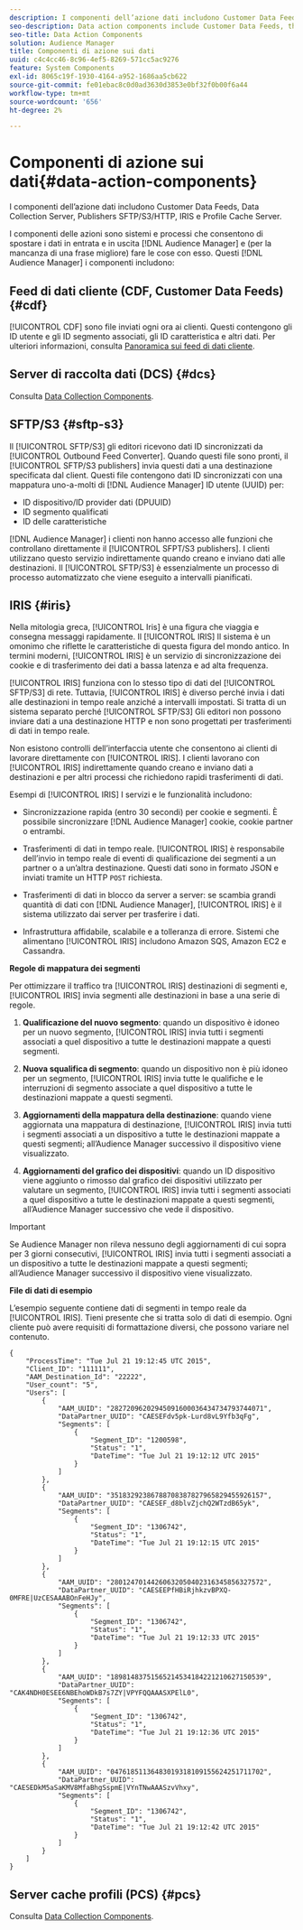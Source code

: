 ```yaml
---
description: I componenti dell’azione dati includono Customer Data Feeds, Data Collection Server, Publishers SFTP/S3/HTTP, IRIS e Profile Cache Server.
seo-description: Data action components include Customer Data Feeds, the Data Collection Server, SFTP/S3/HTTP publishers, IRIS, and the Profile Cache Server.
seo-title: Data Action Components
solution: Audience Manager
title: Componenti di azione sui dati
uuid: c4c4cc46-8c96-4ef5-8269-571cc5ac9276
feature: System Components
exl-id: 8065c19f-1930-4164-a952-1686aa5cb622
source-git-commit: fe01ebac8c0d0ad3630d3853e0bf32f0b00f6a44
workflow-type: tm+mt
source-wordcount: '656'
ht-degree: 2%

---
```


# Componenti di azione sui dati{#data-action-components}

I componenti dell’azione dati includono Customer Data Feeds, Data Collection Server, Publishers SFTP/S3/HTTP, IRIS e Profile Cache Server.

<!-- 

c_compact.xml

 -->

I componenti delle azioni sono sistemi e processi che consentono di spostare i dati in entrata e in uscita [!DNL Audience Manager] e (per la mancanza di una frase migliore) fare le cose con esso. Questi [!DNL Audience Manager] i componenti includono:

## Feed di dati cliente (CDF, Customer Data Feeds) {#cdf}

[!UICONTROL CDF] sono file inviati ogni ora ai clienti. Questi contengono gli ID utente e gli ID segmento associati, gli ID caratteristica e altri dati. Per ulteriori informazioni, consulta [Panoramica sui feed di dati cliente](../../features/cdf-files.md).

## Server di raccolta dati (DCS) {#dcs}

Consulta [Data Collection Components](../../reference/system-components/components-data-collection.md).

## SFTP/S3 {#sftp-s3}

Il [!UICONTROL SFTP/S3] gli editori ricevono dati ID sincronizzati da [!UICONTROL Outbound Feed Converter]. Quando questi file sono pronti, il [!UICONTROL SFTP/S3 publishers] invia questi dati a una destinazione specificata dal client. Questi file contengono dati ID sincronizzati con una mappatura uno-a-molti di [!DNL Audience Manager] ID utente (UUID) per:

* ID dispositivo/ID provider dati (DPUUID)
* ID segmento qualificati
* ID delle caratteristiche

[!DNL Audience Manager] i clienti non hanno accesso alle funzioni che controllano direttamente il [!UICONTROL SFPT/S3 publishers]. I clienti utilizzano questo servizio indirettamente quando creano e inviano dati alle destinazioni. Il [!UICONTROL SFTP/S3] è essenzialmente un processo di processo automatizzato che viene eseguito a intervalli pianificati.

## IRIS {#iris}

Nella mitologia greca, [!UICONTROL Iris] è una figura che viaggia e consegna messaggi rapidamente. Il [!UICONTROL IRIS] Il sistema è un omonimo che riflette le caratteristiche di questa figura del mondo antico. In termini moderni, [!UICONTROL IRIS] è un servizio di sincronizzazione dei cookie e di trasferimento dei dati a bassa latenza e ad alta frequenza.

[!UICONTROL IRIS] funziona con lo stesso tipo di dati del [!UICONTROL SFTP/S3] di rete. Tuttavia, [!UICONTROL IRIS] è diverso perché invia i dati alle destinazioni in tempo reale anziché a intervalli impostati. Si tratta di un sistema separato perché [!UICONTROL SFTP/S3] Gli editori non possono inviare dati a una destinazione HTTP e non sono progettati per trasferimenti di dati in tempo reale.

Non esistono controlli dell’interfaccia utente che consentono ai clienti di lavorare direttamente con [!UICONTROL IRIS]. I clienti lavorano con [!UICONTROL IRIS] indirettamente quando creano e inviano dati a destinazioni e per altri processi che richiedono rapidi trasferimenti di dati.

Esempi di [!UICONTROL IRIS] I servizi e le funzionalità includono:

* Sincronizzazione rapida (entro 30 secondi) per cookie e segmenti. È possibile sincronizzare [!DNL Audience Manager] cookie, cookie partner o entrambi.
* Trasferimenti di dati in tempo reale. [!UICONTROL IRIS] è responsabile dell’invio in tempo reale di eventi di qualificazione dei segmenti a un partner o a un’altra destinazione. Questi dati sono in formato JSON e inviati tramite un HTTP `POST` richiesta.

* Trasferimenti di dati in blocco da server a server: se scambia grandi quantità di dati con [!DNL Audience Manager], [!UICONTROL IRIS] è il sistema utilizzato dai server per trasferire i dati.

* Infrastruttura affidabile, scalabile e a tolleranza di errore. Sistemi che alimentano [!UICONTROL IRIS] includono Amazon SQS, Amazon EC2 e Cassandra.

**Regole di mappatura dei segmenti**

Per ottimizzare il traffico tra [!UICONTROL IRIS] destinazioni di segmenti e, [!UICONTROL IRIS] invia segmenti alle destinazioni in base a una serie di regole.

1. **Qualificazione del nuovo segmento**: quando un dispositivo è idoneo per un nuovo segmento, [!UICONTROL IRIS] invia tutti i segmenti associati a quel dispositivo a tutte le destinazioni mappate a questi segmenti.

1. **Nuova squalifica di segmento**: quando un dispositivo non è più idoneo per un segmento, [!UICONTROL IRIS] invia tutte le qualifiche e le interruzioni di segmento associate a quel dispositivo a tutte le destinazioni mappate a questi segmenti.

1. **Aggiornamenti della mappatura della destinazione**: quando viene aggiornata una mappatura di destinazione, [!UICONTROL IRIS] invia tutti i segmenti associati a un dispositivo a tutte le destinazioni mappate a questi segmenti; all’Audience Manager successivo il dispositivo viene visualizzato.

1. **Aggiornamenti del grafico dei dispositivi**: quando un ID dispositivo viene aggiunto o rimosso dal grafico dei dispositivi utilizzato per valutare un segmento, [!UICONTROL IRIS] invia tutti i segmenti associati a quel dispositivo a tutte le destinazioni mappate a questi segmenti, all’Audience Manager successivo che vede il dispositivo.

>[!IMPORTANT]
>
>Se Audience Manager non rileva nessuno degli aggiornamenti di cui sopra per 3 giorni consecutivi, [!UICONTROL IRIS] invia tutti i segmenti associati a un dispositivo a tutte le destinazioni mappate a questi segmenti; all’Audience Manager successivo il dispositivo viene visualizzato.

**File di dati di esempio**

L’esempio seguente contiene dati di segmenti in tempo reale da [!UICONTROL IRIS]. Tieni presente che si tratta solo di dati di esempio. Ogni cliente può avere requisiti di formattazione diversi, che possono variare nel contenuto.

```
{
    "ProcessTime": "Tue Jul 21 19:12:45 UTC 2015",
    "Client_ID": "111111",
    "AAM_Destination_Id": "22222",
    "User_count": "5",
    "Users": [
        {
            "AAM_UUID": "28272096202945091600036434734793744071",
            "DataPartner_UUID": "CAESEFdv5pk-Lurd8vL9Yfb3qFg",
            "Segments": [
                {
                    "Segment_ID": "1200598",
                    "Status": "1",
                    "DateTime": "Tue Jul 21 19:12:12 UTC 2015"
                }
            ]
        },
        {
            "AAM_UUID": "35183292386788708387827965829455926157",
            "DataPartner_UUID": "CAESEF_d8blvZjchQ2WTzdB65yk",
            "Segments": [
                {
                    "Segment_ID": "1306742",
                    "Status": "1",
                    "DateTime": "Tue Jul 21 19:12:15 UTC 2015"
                }
            ]
        },
        {
            "AAM_UUID": "28012470144260632050402316345856327572",
            "DataPartner_UUID": "CAESEEPfHBiRjhkzvBPXQ-0MFRE|UzCESAAABOnFeHJy",
            "Segments": [
                {
                    "Segment_ID": "1306742",
                    "Status": "1",
                    "DateTime": "Tue Jul 21 19:12:33 UTC 2015"
                }
            ]
        },
        {
            "AAM_UUID": "18981483751565214534184221210627150539",
            "DataPartner_UUID": "CAK4NDH0ESEE6NBEhoWDkB7s7ZY|VPYFQQAAASXPElL0",
            "Segments": [
                {
                    "Segment_ID": "1306742",
                    "Status": "1",
                    "DateTime": "Tue Jul 21 19:12:36 UTC 2015"
                }
            ]
        },
        {
            "AAM_UUID": "04761851136483019318109155624251711702",
            "DataPartner_UUID": "CAESEDkM5aSaKMV8MfaBhgSspmE|VYnTNwAAASzvVhxy",
            "Segments": [
                {
                    "Segment_ID": "1306742",
                    "Status": "1",
                    "DateTime": "Tue Jul 21 19:12:42 UTC 2015"
                }
            ]
        }
    ]
}
```

## Server cache profili (PCS) {#pcs}

Consulta [Data Collection Components](../../reference/system-components/components-data-collection.md).
